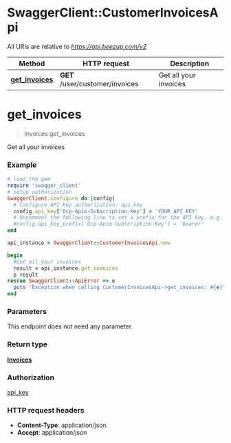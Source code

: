 # SwaggerClient::CustomerInvoicesApi

All URIs are relative to *https://api.beezup.com/v2*

Method | HTTP request | Description
------------- | ------------- | -------------
[**get_invoices**](CustomerInvoicesApi.md#get_invoices) | **GET** /user/customer/invoices | Get all your invoices


# **get_invoices**
> Invoices get_invoices

Get all your invoices

### Example
```ruby
# load the gem
require 'swagger_client'
# setup authorization
SwaggerClient.configure do |config|
  # Configure API key authorization: api_key
  config.api_key['Ocp-Apim-Subscription-Key'] = 'YOUR API KEY'
  # Uncomment the following line to set a prefix for the API key, e.g. 'Bearer' (defaults to nil)
  #config.api_key_prefix['Ocp-Apim-Subscription-Key'] = 'Bearer'
end

api_instance = SwaggerClient::CustomerInvoicesApi.new

begin
  #Get all your invoices
  result = api_instance.get_invoices
  p result
rescue SwaggerClient::ApiError => e
  puts "Exception when calling CustomerInvoicesApi->get_invoices: #{e}"
end
```

### Parameters
This endpoint does not need any parameter.

### Return type

[**Invoices**](Invoices.md)

### Authorization

[api_key](../README.md#api_key)

### HTTP request headers

 - **Content-Type**: application/json
 - **Accept**: application/json



